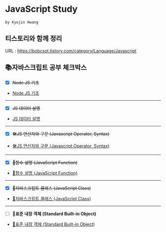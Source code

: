 # JavaScript Study
`by Kyojin Hwang`
## 티스토리와 함께 정리
URL : https://bobcsot.tistory.com/category/Language/Javascript

## 📚자바스크립트 공부 체크박스

- [x] ~~Node JS 기초~~
- <a href="https://github.com/KyoJin-Hwang/front-javascript-study/tree/master/NodeJS">Node JS 기초</a>
<hr/>

- [x] ~~JS 데이터 설명~~
- <a href="https://github.com/KyoJin-Hwang/front-javascript-study/tree/master/JS_Data">JS 데이터 설명</a>
<hr/>

- [x] ~~🛠JS 연산자와 구문 (Javascript Operator, Syntax)~~
- <a href="https://github.com/KyoJin-Hwang/front-javascript-study/tree/master/JS_Operator">🛠JS 연산자와 구문 (Javascript Operator, Syntax)</a>

<hr/>

- [x] ~~📐함수 설명 (JavaScript Function)~~
- <a href="https://github.com/KyoJin-Hwang/front-javascript-study/tree/master/JS_Function">📐함수 설명 (JavaScript Function)</a>

<hr/>

- [x] ~~📖자바스크립트 클래스 (JavaScript Class)~~
- <a href="https://github.com/KyoJin-Hwang/front-javascript-study/tree/master/JS_Class">📖자바스크립트 클래스 (JavaScript Class)</a>

<hr/>

- [ ] **💼표준 내장 객체 (Standard Built-in Object)**
- <a href="https://github.com/KyoJin-Hwang/front-javascript-study/tree/master/JS_Class">💼표준 내장 객체 (Standard Built-in Object)</a>


<br/>
